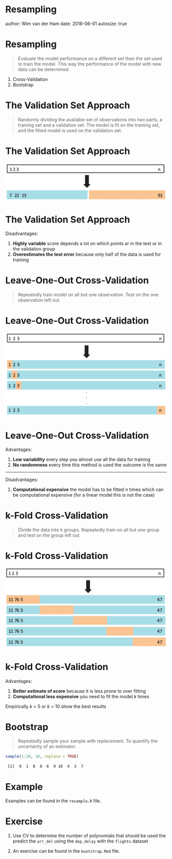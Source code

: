 

Resampling
========================================================
author: Wim van der Ham
date: 2018-06-01
autosize: true

Resampling
========================================================

> Evaluate the model performance on a different set than the set used to train the model. This way the performance of the model with new data can be determined.

1. Cross-Validation
1. Bootstrap

The Validation Set Approach
========================================================

> Randomly dividing the available set of observations into two parts, a training set and a validation set. The model is fit on the training set, and the fitted model is used on the validation set.

The Validation Set Approach
========================================================

![Validation Set](./validation_set.jpg)

The Validation Set Approach
========================================================

Disadvantages:

1. **Highly variable** score depends a lot on which points ar in the test or in the validation group
2. **Overestimates the test error** because only half of the data is used for training

Leave-One-Out Cross-Validation
========================================================

> Repeatedly train model on all but one observation. Test on the one observation left out.

Leave-One-Out Cross-Validation
========================================================

![LOOCV](./LOOCV.jpg)

Leave-One-Out Cross-Validation
========================================================

Advantages:

1. **Low variability** every step you almost use all the data for training
1. **No randomness** every time this method is used the outcome is the same

***

Disadvantages:

1. **Computational expensive** the model has to be fitted *n* times which can be computational expensive (for a linear model this is not the case)

k-Fold Cross-Validation
========================================================

> Divide the data into *k* groups. Repeatedly train on all but one group and test on the group left out.

k-Fold Cross-Validation
========================================================

![k-Fold CV](./k_fold_cv.jpg)

k-Fold Cross-Validation
========================================================

Advantages:

1. **Better estimate of score** because it is less prone to over fitting
1. **Computational less expensive** you need to fit the model *k* times

Empirically *k* = 5 or *k* = 10 show the best results

Bootstrap
========================================================

> Repeatedly sample your sample with replacement. To quantify the uncertainty of an estimator.


```r
sample(1:10, 10, replace = TRUE)
```

```
 [1]  9  1  8  8  6  9 10  4  3  7
```

Example
========================================================

Examples can be found in the `resample.R` file.

Exercise
========================================================

1. Use CV to determine the number of polynomials that should be used the predict the `arr_del` using the `dep_delay` with the `flights` dataset

1. An exercise can be found in the `bootstrap.Rmd` file.
